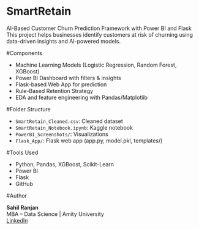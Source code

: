 # SmartRetain
AI-Based Customer Churn Prediction Framework with Power BI and Flask
This project helps businesses identify customers at risk of churning using data-driven insights and AI-powered models.

#Components

- Machine Learning Models (Logistic Regression, Random Forest, XGBoost)
-  Power BI Dashboard with filters & insights
- Flask-based Web App for prediction
- Rule-Based Retention Strategy
- EDA and feature engineering with Pandas/Matplotlib

#Folder Structure

- `SmartRetain_Cleaned.csv`: Cleaned dataset
- `SmartRetain_Notebook.ipynb`: Kaggle notebook
- `PowerBI_Screenshots/`: Visualizations
- `Flask_App/`: Flask web app (app.py, model.pkl, templates/)

#Tools Used

- Python, Pandas, XGBoost, Scikit-Learn
- Power BI
- Flask
- GitHub

#Author

**Sahil Ranjan**  
MBA – Data Science | Amity University  
[LinkedIn](https://www.linkedin.com/in/sahil-ranjan-9096631ab)
